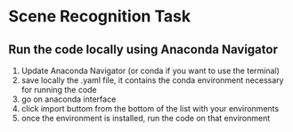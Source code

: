 # Scene Recognition Task

## Run the code locally using Anaconda Navigator

1. Update Anaconda Navigator (or conda if you want to use the terminal)
2. save locally the .yaml file, it contains the conda environment necessary for running the code
3. go on anaconda interface
4. click import buttom from the bottom of the list with your environments
5. once the environment is installed, run the code on that environment
